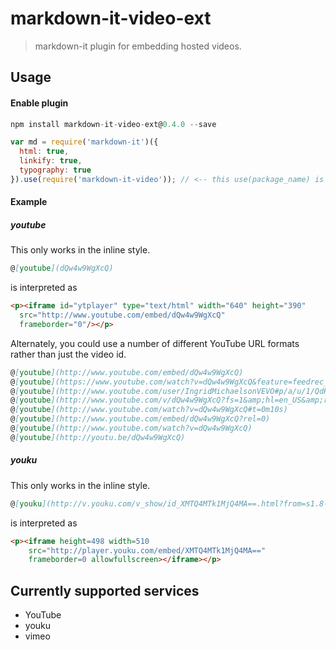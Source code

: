 # markdown-it-video-ext

> markdown-it plugin for embedding hosted videos.

## Usage

#### Enable plugin


```js
npm install markdown-it-video-ext@0.4.0 --save
```

```js
var md = require('markdown-it')({
  html: true,
  linkify: true,
  typography: true
}).use(require('markdown-it-video')); // <-- this use(package_name) is required
```

#### Example

##### youtube  

This only works in the inline style.

```md
@[youtube](dQw4w9WgXcQ)
```

is interpreted as

```html
<p><iframe id="ytplayer" type="text/html" width="640" height="390"
  src="http://www.youtube.com/embed/dQw4w9WgXcQ"
  frameborder="0"/></p>
```

Alternately, you could use a number of different YouTube URL formats rather than just the video id.

```md
@[youtube](http://www.youtube.com/embed/dQw4w9WgXcQ)
@[youtube](https://www.youtube.com/watch?v=dQw4w9WgXcQ&feature=feedrec_centerforopenscience_index)
@[youtube](http://www.youtube.com/user/IngridMichaelsonVEVO#p/a/u/1/QdK8U-VIH_o)
@[youtube](http://www.youtube.com/v/dQw4w9WgXcQ?fs=1&amp;hl=en_US&amp;rel=0)
@[youtube](http://www.youtube.com/watch?v=dQw4w9WgXcQ#t=0m10s)
@[youtube](http://www.youtube.com/embed/dQw4w9WgXcQ?rel=0)
@[youtube](http://www.youtube.com/watch?v=dQw4w9WgXcQ)
@[youtube](http://youtu.be/dQw4w9WgXcQ)
```

##### youku  

This only works in the inline style.


```md
@[youku](http://v.youku.com/v_show/id_XMTQ4MTk1MjQ4MA==.html?from=s1.8-1-1.1)
```  

is interpreted as

```html
<p><iframe height=498 width=510 
    src="http://player.youku.com/embed/XMTQ4MTk1MjQ4MA==" 
    frameborder=0 allowfullscreen></iframe></p>
```


## Currently supported services
 * YouTube
 * youku
 * vimeo